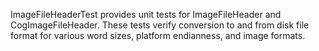 ImageFileHeaderTest provides unit tests for ImageFileHeader and CogImageFileHeader. These tests verify conversion to and from disk file format for various word sizes, platform endianness, and image formats.
